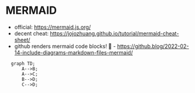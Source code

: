 # MERMAID
- official: https://mermaid.js.org/
- decent cheat: https://jojozhuang.github.io/tutorial/mermaid-cheat-sheet/ 
- github renders mermaid code blocks! 💛 - https://github.blog/2022-02-14-include-diagrams-markdown-files-mermaid/

```mermaid
  graph TD;
      A-->B;
      A-->C;
      B-->D;
      C-->D;
```
